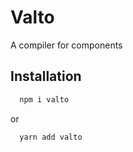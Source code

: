 # Valto

A compiler for components

## Installation

```bash
  npm i valto
```

or

```bash
  yarn add valto
```
